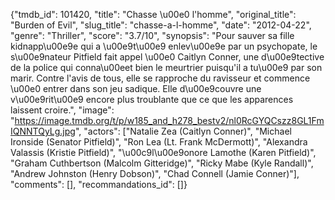 {"tmdb_id": 101420, "title": "Chasse \u00e0 l'homme", "original_title": "Burden of Evil", "slug_title": "chasse-a-l-homme", "date": "2012-04-22", "genre": "Thriller", "score": "3.7/10", "synopsis": "Pour sauver sa fille kidnapp\u00e9e qui a \u00e9t\u00e9 enlev\u00e9e par un psychopate, le s\u00e9nateur Pitfield fait appel \u00e0 Caitlyn Conner, une d\u00e9tective de la police qui conna\u00eet bien le meurtrier puisqu'il a tu\u00e9 par son marir. Contre l'avis de tous, elle se rapproche du ravisseur et commence \u00e0 entrer dans son jeu sadique. Elle d\u00e9couvre une v\u00e9rit\u00e9 encore plus troublante que ce que les apparences laissent croire.", "image": "https://image.tmdb.org/t/p/w185_and_h278_bestv2/nl0RcGYQCszz8GL1FmIQNNTQyLg.jpg", "actors": ["Natalie Zea (Caitlyn Conner)", "Michael Ironside (Senator Pitfield)", "Ron Lea (Lt. Frank McDermott)", "Alexandra Valassis (Kristie Pitfield)", "\u00c9l\u00e9onore Lamothe (Karen Pitfield)", "Graham Cuthbertson (Malcolm Gitteridge)", "Ricky Mabe (Kyle Randall)", "Andrew Johnston (Henry Dobson)", "Chad Connell (Jamie Conner)"], "comments": [], "recommandations_id": []}